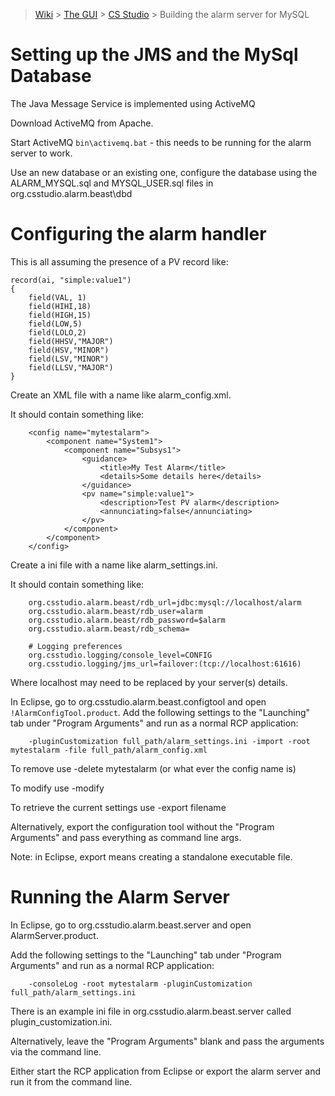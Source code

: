 > [Wiki](Home) > [The GUI](The-GUI) > [CS Studio](GUI-CSS) > Building the alarm server for MySQL

# Setting up the JMS and the MySql Database

The Java Message Service is implemented using ActiveMQ

Download ActiveMQ from Apache.

Start ActiveMQ `bin\activemq.bat` - this needs to be running for the alarm server to work.

Use an new database or an existing one, configure the database using the ALARM_MYSQL.sql and MYSQL_USER.sql files in org.csstudio.alarm.beast\dbd

# Configuring the alarm handler

This is all assuming the presence of a PV record like:

```
record(ai, "simple:value1")
{
    field(VAL, 1)
    field(HIHI,18)
    field(HIGH,15)
    field(LOW,5)
    field(LOLO,2)
    field(HHSV,"MAJOR")
    field(HSV,"MINOR")
    field(LSV,"MINOR")
    field(LLSV,"MAJOR")
}
```

Create an XML file with a name like alarm_config.xml.

It should contain something like:

```
    <config name="mytestalarm">
        <component name="System1">
            <component name="Subsys1">
                <guidance>
                    <title>My Test Alarm</title>
                    <details>Some details here</details>
                </guidance>
                <pv name="simple:value1">
                    <description>Test PV alarm</description>
                    <annunciating>false</annunciating>
                </pv>
            </component>
        </component>
    </config>
```

Create a ini file with a name like alarm_settings.ini.

It should contain something like:   

```    
    org.csstudio.alarm.beast/rdb_url=jdbc:mysql://localhost/alarm
    org.csstudio.alarm.beast/rdb_user=alarm
    org.csstudio.alarm.beast/rdb_password=$alarm
    org.csstudio.alarm.beast/rdb_schema=

    # Logging preferences
    org.csstudio.logging/console_level=CONFIG
    org.csstudio.logging/jms_url=failover:(tcp://localhost:61616)
```

Where localhost may need to be replaced by your server(s) details.

In Eclipse, go to org.csstudio.alarm.beast.configtool and open `!AlarmConfigTool.product`.
Add the following settings to the "Launching" tab under "Program Arguments" and run as a normal RCP application:

```
    -pluginCustomization full_path/alarm_settings.ini -import -root mytestalarm -file full_path/alarm_config.xml
```

To remove use -delete mytestalarm (or what ever the config name is)

To modify use -modify

To retrieve the current settings use -export filename

Alternatively, export the configuration tool without the "Program Arguments" and pass everything as command line args.

Note: in Eclipse, export means creating a standalone executable file. 
    
# Running the Alarm Server

In Eclipse, go to org.csstudio.alarm.beast.server and open AlarmServer.product.

Add the following settings to the "Launching" tab under "Program Arguments" and run as a normal RCP application:

```
    -consoleLog -root mytestalarm -pluginCustomization full_path/alarm_settings.ini
```

There is an example ini file in org.csstudio.alarm.beast.server called plugin_customization.ini.

Alternatively, leave the "Program Arguments" blank and pass the arguments via the command line.

Either start the RCP application from Eclipse or export the alarm server and run it from the command line.
